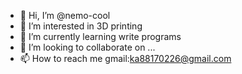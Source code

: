 - 👋 Hi, I’m @nemo-cool
- 👀 I’m interested in 3D printing
- 🌱 I’m currently learning write programs
- 💞️ I’m looking to collaborate on ...
- 📫 How to reach me gmail:ka88170226@gmail.com

<!---
nemo-cool/nemo-cool is a ✨ special ✨ repository because its `README.md` (this file) appears on your GitHub profile.
You can click the Preview link to take a look at your changes.
--->
